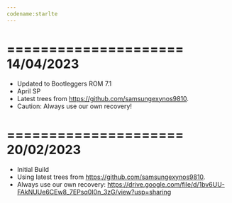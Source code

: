 ```yaml
---
codename:starlte
---
```


=====================
    14/04/2023
=====================
* Updated to Bootleggers ROM 7.1
* April SP
* Latest trees from https://github.com/samsungexynos9810.
* Caution: Always use our own recovery!


=====================
    20/02/2023
=====================

* Initial Build
* Using latest trees from https://github.com/samsungexynos9810.
* Always use our own recovery: https://drive.google.com/file/d/1bv6UU-FAkNUUe6CEw8_7EPsq0I0n_3zG/view?usp=sharing
